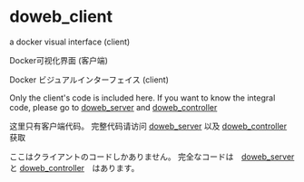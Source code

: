 # doweb_client
a docker visual interface (client)

Docker可视化界面 (客户端)

Docker ビジュアルインターフェイス (client)

Only the client's code is included here.
If you want to know the integral code, please go to [doweb_server](https://github.com/ChoungJX/doweb_server) and [doweb_controller](https://github.com/ChoungJX/doweb_controller)

这里只有客户端代码。
完整代码请访问 [doweb_server](https://github.com/ChoungJX/doweb_server) 以及 [doweb_controller](https://github.com/ChoungJX/doweb_controller) 获取

ここはクライアントのコードしかありません。
完全なコードは　[doweb_server](https://github.com/ChoungJX/doweb_server) と [doweb_controller](https://github.com/ChoungJX/doweb_controller)　はあります。